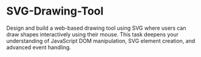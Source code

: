 # SVG-Drawing-Tool
Design and build a web-based drawing tool using SVG where users can draw shapes interactively using their mouse. This task deepens your understanding of JavaScript DOM manipulation, SVG element creation, and advanced event handling.
